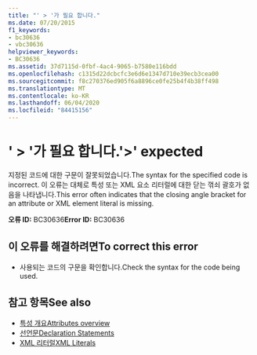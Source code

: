 ```yaml
---
title: "' > '가 필요 합니다."
ms.date: 07/20/2015
f1_keywords:
- bc30636
- vbc30636
helpviewer_keywords:
- BC30636
ms.assetid: 37d7115d-0fbf-4ac4-9065-b7580e116bdd
ms.openlocfilehash: c1315d22dcbcfc3e6d6e1347d710e39ecb3cea00
ms.sourcegitcommit: f8c270376ed905f6a8896ce0fe25b4f4b38ff498
ms.translationtype: MT
ms.contentlocale: ko-KR
ms.lasthandoff: 06/04/2020
ms.locfileid: "84415156"
---
```

# <a name="-expected"></a><span data-ttu-id="7ef14-102">' > '가 필요 합니다.</span><span class="sxs-lookup"><span data-stu-id="7ef14-102">'>' expected</span></span>
<span data-ttu-id="7ef14-103">지정된 코드에 대한 구문이 잘못되었습니다.</span><span class="sxs-lookup"><span data-stu-id="7ef14-103">The syntax for the specified code is incorrect.</span></span> <span data-ttu-id="7ef14-104">이 오류는 대체로 특성 또는 XML 요소 리터럴에 대한 닫는 꺾쇠 괄호가 없음을 나타냅니다.</span><span class="sxs-lookup"><span data-stu-id="7ef14-104">This error often indicates that the closing angle bracket for an attribute or XML element literal is missing.</span></span>  
  
 <span data-ttu-id="7ef14-105">**오류 ID:** BC30636</span><span class="sxs-lookup"><span data-stu-id="7ef14-105">**Error ID:** BC30636</span></span>  
  
## <a name="to-correct-this-error"></a><span data-ttu-id="7ef14-106">이 오류를 해결하려면</span><span class="sxs-lookup"><span data-stu-id="7ef14-106">To correct this error</span></span>  
  
- <span data-ttu-id="7ef14-107">사용되는 코드의 구문을 확인합니다.</span><span class="sxs-lookup"><span data-stu-id="7ef14-107">Check the syntax for the code being used.</span></span>  
  
## <a name="see-also"></a><span data-ttu-id="7ef14-108">참고 항목</span><span class="sxs-lookup"><span data-stu-id="7ef14-108">See also</span></span>

- [<span data-ttu-id="7ef14-109">특성 개요</span><span class="sxs-lookup"><span data-stu-id="7ef14-109">Attributes overview</span></span>](../programming-guide/concepts/attributes/index.md)
- [<span data-ttu-id="7ef14-110">선언문</span><span class="sxs-lookup"><span data-stu-id="7ef14-110">Declaration Statements</span></span>](../programming-guide/language-features/statements.md#declaration-statements)
- [<span data-ttu-id="7ef14-111">XML 리터럴</span><span class="sxs-lookup"><span data-stu-id="7ef14-111">XML Literals</span></span>](../language-reference/xml-literals/index.md)
